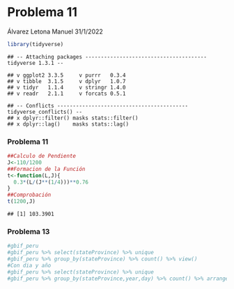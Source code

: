 Problema 11
================
Álvarez Letona Manuel
31/1/2022

``` r
library(tidyverse)
```

    ## -- Attaching packages --------------------------------------- tidyverse 1.3.1 --

    ## v ggplot2 3.3.5     v purrr   0.3.4
    ## v tibble  3.1.5     v dplyr   1.0.7
    ## v tidyr   1.1.4     v stringr 1.4.0
    ## v readr   2.1.1     v forcats 0.5.1

    ## -- Conflicts ------------------------------------------ tidyverse_conflicts() --
    ## x dplyr::filter() masks stats::filter()
    ## x dplyr::lag()    masks stats::lag()

### Problema 11

``` r
##Calculo de Pendiente
J<-110/1200
##Formacion de la Función
t<-function(L,J){
  0.3*(L/(J**(1/4)))**0.76
}
##Comprobación
t(1200,J)
```

    ## [1] 103.3901

### Problema 13

``` r
#gbif_peru
#gbif_peru %>% select(stateProvince) %>% unique
#gbif_peru %>% group_by(stateProvince) %>% count() %>% view()
#Con dia y año
#gbif_peru %>% select(stateProvince) %>% unique
#gbif_peru %>% group_by(stateProvince,year,day) %>% count() %>% arrange(day,year)
```
